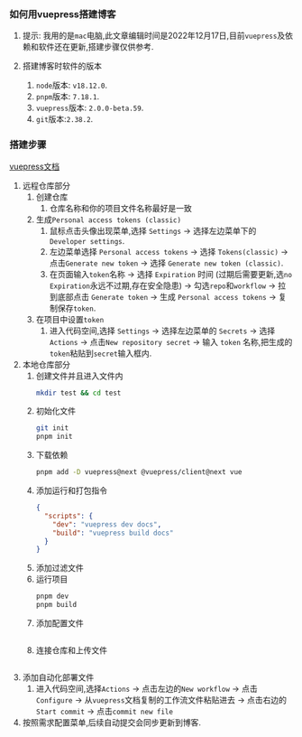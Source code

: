 ### 如何用vuepress搭建博客
  1. 提示: 我用的是`mac`电脑,此文章编辑时间是2022年12月17日,目前`vuepress`及依赖和软件还在更新,搭建步骤仅供参考.
  2. 搭建博客时软件的版本

      1. `node`版本: `v18.12.0`.
      2. `pnpm`版本: `7.18.1`.
      3. `vuepress`版本: `2.0.0-beta.59`.
      4. `git`版本:`2.38.2`.

### 搭建步骤 
  [vuepress文档](https://v2.vuepress.vuejs.org/zh/guide/getting-started.html)
  
  1. 远程仓库部分
      1. 创建仓库
          1. 仓库名称和你的项目文件名称最好是一致
      2. 生成`Personal access tokens (classic)`
          1. 鼠标点击头像出现菜单,选择 `Settings` -> 选择左边菜单下的 `Developer settings`.
          2. 左边菜单选择 `Personal access tokens` -> 选择 `Tokens(classic)` -> 点击`Generate new token` -> 选择 `Generate new token (classic)`.
          3. 在页面输入`token`名称 -> 选择 `Expiration` 时间 (过期后需要更新,选`no Expiration`永远不过期,存在安全隐患) -> 勾选`repo`和`workflow` -> 拉到底部点击 `Generate token` -> 生成 `Personal access tokens` -> 复制保存`token`.
      3. 在项目中设置`token`
          1. 进入代码空间,选择 `Settings` -> 选择左边菜单的 `Secrets` -> 选择`Actions` ->  点击`New repository secret` -> 输入 `token` 名称,把生成的`token`粘贴到`secret`输入框内.
  2. 本地仓库部分
      1. 创建文件并且进入文件内
          ```sh
          mkdir test && cd test
          ```
      2. 初始化文件
          ```sh
          git init 
          pnpm init
          ```
      3. 下载依赖
          ```sh
          pnpm add -D vuepress@next @vuepress/client@next vue
          ```
      4. 添加运行和打包指令
          ```json
          {
            "scripts": {
              "dev": "vuepress dev docs",
              "build": "vuepress build docs"
            }
          }
          ```
      5. 添加过滤文件
      6. 运行项目
          ```sh
          pnpm dev
          pnpm build
          ```
      7. 添加配置文件
        ```js
        ```
      8. 连接仓库和上传文件
        ```sh
        ```
  3. 添加自动化部署文件
      1. 进入代码空间,选择`Actions` -> 点击左边的`New workflow` -> 点击`Configure` -> 从`vuepress`文档复制的工作流文件粘贴进去 -> 点击右边的`Start commit` -> 点击`commit new file`
  4. 按照需求配置菜单,后续自动提交会同步更新到博客.
  
